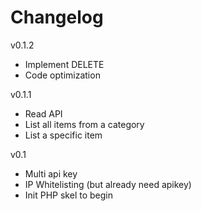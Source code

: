Changelog
========
v0.1.2
- Implement DELETE
- Code optimization

v0.1.1
- Read API
- List all items from a category
- List a specific item

v0.1
- Multi api key
- IP Whitelisting (but already need apikey)
- Init PHP skel to begin